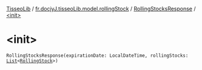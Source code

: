 [TisseoLib](../../index.md) / [fr.docjyJ.tisseoLib.model.rollingStock](../index.md) / [RollingStocksResponse](index.md) / [&lt;init&gt;](./-init-.md)

# &lt;init&gt;

`RollingStocksResponse(expirationDate: LocalDateTime, rollingStocks: `[`List`](https://kotlinlang.org/api/latest/jvm/stdlib/kotlin.collections/-list/index.html)`<`[`RollingStock`](../-rolling-stock/index.md)`>)`